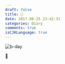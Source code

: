 ```yaml
---
draft: false
title: 🎂
date: 2017-08-25 23:42:31
categories: Diary
comments: true
isCJKLanguage: true
---
```


![b-day](../../assets/images/2017/08/170825bday.jpg)

🖖
